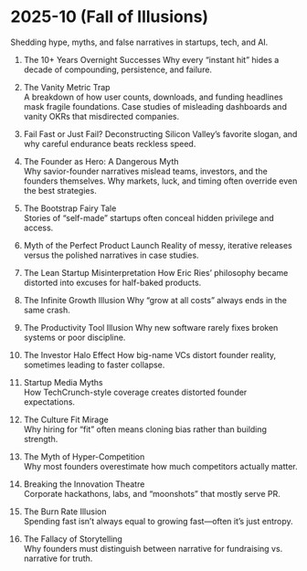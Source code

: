 # 2025-10 (Fall of Illusions)

Shedding hype, myths, and false narratives in startups, tech, and AI.

1. The 10+ Years Overnight Successes
   Why every “instant hit” hides a decade of compounding, persistence, and failure.
2. The Vanity Metric Trap  
   A breakdown of how user counts, downloads, and funding headlines mask fragile foundations. Case studies of misleading dashboards and vanity OKRs that misdirected companies.
3. Fail Fast or Just Fail?
   Deconstructing Silicon Valley’s favorite slogan, and why careful endurance beats reckless speed.
7. The Founder as Hero: A Dangerous Myth  
   Why savior-founder narratives mislead teams, investors, and the founders themselves. Why markets, luck, and timing often override even the best strategies.
9. The Bootstrap Fairy Tale  
   Stories of “self-made” startups often conceal hidden privilege and access.  
10. Myth of the Perfect Product Launch
    Reality of messy, iterative releases versus the polished narratives in case studies.
12. The Lean Startup Misinterpretation
    How Eric Ries’ philosophy became distorted into excuses for half-baked products.
13. The Infinite Growth Illusion
    Why “grow at all costs” always ends in the same crash.
17. The Productivity Tool Illusion
    Why new software rarely fixes broken systems or poor discipline.  
18. The Investor Halo Effect
    How big-name VCs distort founder reality, sometimes leading to faster collapse.
    
19. Startup Media Myths  
    How TechCrunch-style coverage creates distorted founder expectations.  
21. The Culture Fit Mirage  
    Why hiring for “fit” often means cloning bias rather than building strength.
22. The Myth of Hyper-Competition  
    Why most founders overestimate how much competitors actually matter.  
23. Breaking the Innovation Theatre  
    Corporate hackathons, labs, and “moonshots” that mostly serve PR.  
24. The Burn Rate Illusion  
    Spending fast isn’t always equal to growing fast—often it’s just entropy.  
25. The Fallacy of Storytelling  
    Why founders must distinguish between narrative for fundraising vs. narrative for truth.